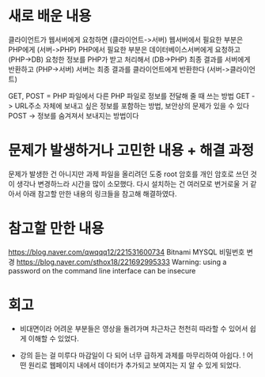 # 새로 배운 내용

클라이언트가 웹서버에게 요청하면 (클라이언트->서버)
웹서버에서 필요한 부분은 PHP에게 (서버->PHP)
PHP에서 필요한 부분은 데이터베이스서버에게 요청하고 (PHP->DB)
요청한 정보를 PHP가 받고 처리해서 (DB->PHP)
최종 결과를 서버에게 반환하고 (PHP->서버)
서버는 최종 결과를 클라이언트에게 반환한다 (서버->클라이언트)

GET, POST = PHP 파일에서 다른 PHP 파일로 정보를 전달해 줄 때 쓰는 방법
GET -> URL주소 자체에 보내고 싶은 정보를 포함하는 방법, 보안상의 문제가 있을 수 있다
POST -> 정보를 숨겨져서 보내지는 방법이다

# 문제가 발생하거나 고민한 내용 + 해결 과정
문제가 발생한 건 아니지만 과제 파일을 올리려던 도중 root 암호를 개인 암호로 쓰던 것이 생각나 변경하느라 시간을 많이 소모했다.
다시 설치하는 건 여러모로 번거로울 거 같아서 아래 참고할 만한 내용의 링크들을 참고해 해결하였다.

# 참고할 만한 내용
https://blog.naver.com/qwqqq12/221531600734
Bitnami MYSQL 비밀번호 변경
https://blog.naver.com/sthox18/221692995333
Warning: using a password on the command line interface can be insecure

# 회고
+ 비대면이라 어려운 부분들은 영상을 돌려가며 차근차근 천천히 따라할 수 있어서 쉽게 이해할 수 있었다.
- 강의 듣는 걸 미루다 마감일이 다 되어 너무 급하게 과제를 마무리하여 아쉽다.
! 어떤 원리로 웹페이지 내에서 데이터가 추가되고 보여지는 지 알 수 있게 되었다.
